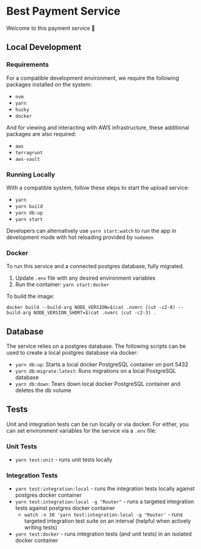 # Best Payment Service

Welcome to this payment service 👋

## Local Development

### Requirements

For a compatible development environment, we require the following packages installed on the system:

- `nvm`
- `yarn`
- `husky`
- `docker`

And for viewing and interacting with AWS infrastructure, these additional packages are also required:

- `aws`
- `terragrunt`
- `aws-vault`

### Running Locally

With a compatible system, follow these steps to start the upload service:

- `yarn`
- `yarn build`
- `yarn db:up`
- `yarn start`

Developers can alternatively use `yarn start:watch` to run the app in development mode with hot reloading provided by `nodemon`

### Docker

To run this service and a connected postgres database, fully migrated.

1. Update `.env` file with any desired environment variables
2. Run the container: `yarn start:docker`

To build the image:

```shell
docker build --build-arg NODE_VERSION=$(cat .nvmrc |cut -c2-8) --build-arg NODE_VERSION_SHORT=$(cat .nvmrc |cut -c2-3) .
```

## Database

The service relies on a postgres database. The following scripts can be used to create a local postgres database via docker:

- `yarn db:up`: Starts a local docker PostgreSQL container on port 5432
- `yarn db:migrate:latest`: Runs migrations on a local PostgreSQL database
- `yarn db:down`: Tears down local docker PostgreSQL container and deletes the db volume

## Tests

Unit and integration tests can be run locally or via docker. For either, you can set environment variables for the service via a `.env` file:

### Unit Tests

- `yarn test:unit` - runs unit tests locally

### Integration Tests

- `yarn test:integration:local` - runs the integration tests locally against postgres docker container
- `yarn test:integration:local -g "Router"` - runs a targeted integration tests against postgres docker container
  - `watch -n 30 'yarn test:integration:local -g "Router'` - runs targeted integration test suite on an interval (helpful when actively writing tests)
- `yarn test:docker` - runs integration tests (and unit tests) in an isolated docker container
